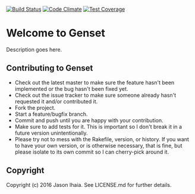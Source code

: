 [![Build Status](https://travis-ci.org/genset/genset.svg?branch=develop)](https://travis-ci.org/genset/genset)  [![Code Climate](https://codeclimate.com/github/genset/genset/badges/gpa.svg)](https://codeclimate.com/github/genset/genset)  [![Test Coverage](https://codeclimate.com/github/genset/genset/badges/coverage.svg)](https://codeclimate.com/github/genset/genset/coverage)

# Welcome to Genset

Description goes here.

## Contributing to Genset

* Check out the latest master to make sure the feature hasn't been implemented or the bug hasn't been fixed yet.
* Check out the issue tracker to make sure someone already hasn't requested it and/or contributed it.
* Fork the project.
* Start a feature/bugfix branch.
* Commit and push until you are happy with your contribution.
* Make sure to add tests for it. This is important so I don't break it in a future version unintentionally.
* Please try not to mess with the Rakefile, version, or history. If you want to have your own version, or is otherwise necessary, that is fine, but please isolate to its own commit so I can cherry-pick around it.

## Copyright

Copyright (c) 2016 Jason Ihaia. See LICENSE.md for
further details.
